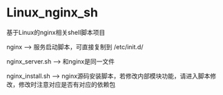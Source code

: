 # Linux_nginx_sh
基于Linux的nginx相关shell脚本项目

nginx   --> 服务启动脚本，可直接复制到 /etc/init.d/

nginx_server.sh  --> 和nginx是同一文件

nginx_install.sh --> nginx源码安装脚本，若修改内部模块功能，请进入脚本修改，修改时注意对应是否有对应的依赖包
